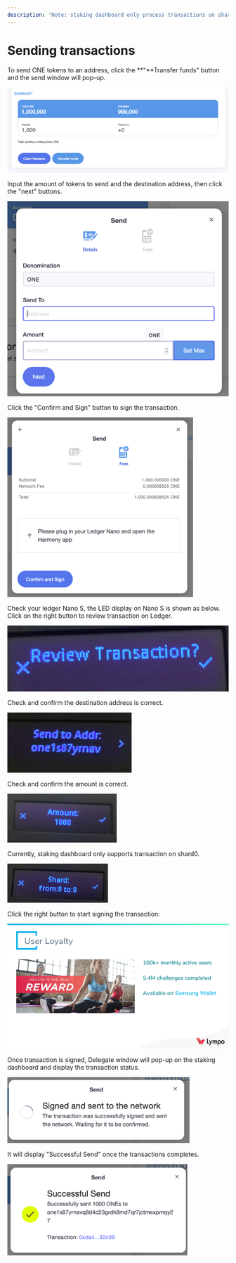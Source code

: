 ```yaml
---
description: 'Note: staking dashboard only process transactions on shard 0.'
---
```


# Sending transactions

 To send ONE tokens to an address, click the **"**Transfer funds" button and the send window will pop-up.

![](../../../.gitbook/assets/image%20%28112%29.png)

Input the amount of tokens to send and the destination address, then click the "next" buttons.

![](../../../.gitbook/assets/image%20%28105%29.png)

Click the "Confirm and Sign" button to sign the transaction.

![](../../../.gitbook/assets/image%20%2830%29.png)

Check your ledger Nano S, the LED display on Nano S is shown as below.  Click on the right button to review transaction on Ledger.

![](../../../.gitbook/assets/image%20%2822%29.png)

Check and confirm the destination address is correct.

![](../../../.gitbook/assets/image%20%28107%29.png)

Check and confirm the amount is correct.

![](../../../.gitbook/assets/image%20%28117%29.png)

Currently, staking dashboard only supports transaction on shard0.

![](../../../.gitbook/assets/image%20%2832%29.png)

Click the right button to start signing the transaction:

![](../../../.gitbook/assets/image%20%2868%29.png)

Once transaction is signed, Delegate window will pop-up on the staking dashboard and display the transaction status.

![](../../../.gitbook/assets/image%20%2877%29.png)

 It will display "Successful Send" once the transactions completes.

![](../../../.gitbook/assets/image%20%28127%29.png)

